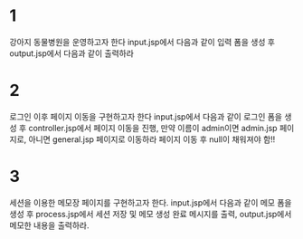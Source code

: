 # 1
강아지 동물병원을 운영하고자 한다
input.jsp에서 다음과 같이 입력 폼을 생성 후
output.jsp에서 다음과 같이 출력하라

# 2
로그인 이후 페이지 이동을 구현하고자 한다
input.jsp에서 다음과 같이 로그인 폼을 생성 후
controller.jsp에서 페이지 이동을 진행,
만약 이름이 admin이면 admin.jsp 페이지로,
아니면 general.jsp 페이지로 이동하라
페이지 이동 후  null이 채워져야 함!!

# 3
세션을 이용한 메모장 페이지를 구현하고자 한다.
input.jsp에서 다음과 같이 메모 폼을 생성 후
process.jsp에서 세션 저장 및 메모 생성 완료 메시지를 출력,
output.jsp에서 메모한 내용을 출력하라.



